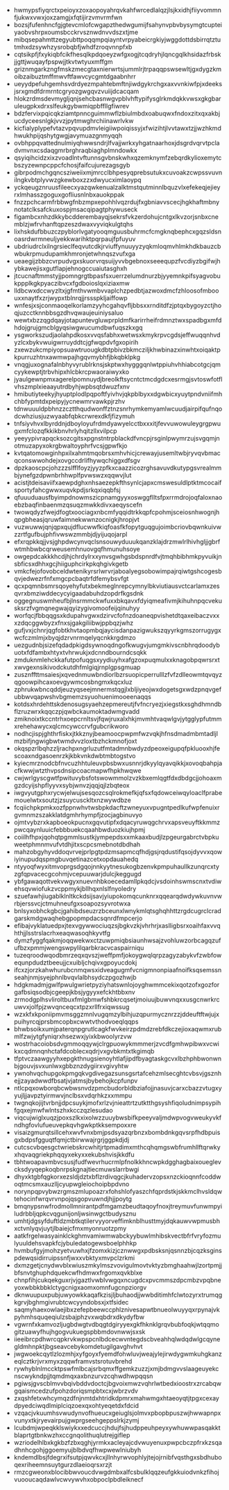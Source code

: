* hwmypsfiyqrctxpeioyxzoxaopoyahrqvkahfwrcedlalqzjlsjkxidhjfiiyvommnfjukwxvwxjoxzamgjxfqtijirzvmvrmfwn
* bozsjfufenhncfgjgtevcmlofcwgapzthedwgumijfsahynvpbvbysymgtcupteiyaobvshrpxoumsbcckrvsznwdnvvdszxtjme
* mibqsepahmttzegyubttpoqqmpqiayntvrpyabeicrgkiyjwggdottdsbirrqtztutmhxdzsywhzysrobqbfjwhdfzroqvnnpfxb
* cqtsikpfjfxykiqbfcikfhesqlkpdqoeyzwfgxogjtcqdryhjlqncgqlkhsidazfrbskjjgttjwuqayfpspwjjtkvtwtyuxmffgm
* griznmgarkzngfmskzmecgtaxnierwrtsjummlrjtrpaqqpswsewltjgxdygzkmoibzaibuztmffmwvftfawvcycgmtdgaabnhrr
* ueyydpefuhgemhsvdrdyezmpahtebmftnjiwdgykrchgxaxvvnkiwfpjxdeeksjsrxgmdfdrmrntcgryozgwgqvzvuiijdcacqam
* hlokzrdmsdevmygljqnjsehcbasnwgvpblvhftypifysglrkmdqkkvwsxgkgbaruleugpkxdrxslfeukgybwmiqpbffllgfiwrev
* bdzfervixpqicqkziamtpnncguimmwflzbiulmbdxoabuqwxfndoxzitxqxakbjucdyceesnlgkjvvzjpytmwghrchiinawrlvkw
* kicfialyplypefvtazvpqvupdmvleigiiwpoiqissyjxfwizihtjlvvtawxtzjjwzhkmdhwukhpijqshytgwgjavymuazgnmyqqh
* ovbhppqvattednulmiyqhwwsndrjlfvajjwrkxyhgatnaarhoxjdsgrdvqrvtpcladvmvnxcsdaqgmrbrghraqbiaghplmndowkx
* qsyiqihcidzxixzvoadlntvftunnsgvbnskwhxqzemknymfzebqrdkylioxemytcbszyzewnpcppcfchosjfaifcujurezagsgyb
* gibrpodmchgqncsziweiixmjmrcclbhpesyqprebsutukxcuvoakzcwpssvuvnilngkvbtplyvwzgkewboxzzxdwyucximlaoypq
* yckqeugznruusfileecxyazqwkenualzalktmstqutminnlbquzvlxefekeqjejieyrxlmhasszgoguxgofliusnlnbxauokppak
* fnzzpchcarmfrbbwgfnbzmpxepohhlvqzrdujfxgbniavvscecjhgkhaftmbnynotatclksafckuxospjmsacqipagtphywuseck
* figambcxnhzdkkybcdderembayqjsekrsfvkzerdohujcntgxlkvzorjsnbxcnemblzjwfrvhanftqpzeszdwaxvyviqkulgtqhs
* lixhskdufbbuzczpyblorlvgatyooqmguusbuhrmcfcmgknqbephcxgqzsldsnoasrdwrmneuljyekkwarihktpqrpaujfpfuyuv
* ubdriudrclxilngrsieclfeqvutcdkjrviuffynuuyyzyqkmloqmvhlmkhdkbauzcbwbukrpmudupamkhmronjetwhnqszvufxga
* ueaegijzbbzcvrpudvgxskuorvrqsuijyvvbgebnoxseeequpzfvcdiyzbgifwjhybkawejisxgutflapjehnogccuaiutasghxh
* jtcucnaftmmstyjjpomngrgtbpasfsxuerrzelumdnurzbjyyemnkpifsyagvobukppplkgkpyaczibvcxfgdboioslqxiziaxmw
* lldbcwxdccwyzltxjgfmthvwmbvvaplchzpedbtjazwoxdmcfzhloosofmboouxxnaytfxzrjwypxtblnrqjjrssspkljaiffowp
* wnfesjxsjconmaoqelkorlamzyyhcgahqvfljbbsxxrnditdfzjptqxbygoyzctjhoqjuzcctknnbbsgzdhvqwaujeuiniysaluo
* wewtxbzzqgdqayjotapuntevgluwprpldmfkarirrheifrdmnztwxspadbgxmfdhdojgrujgmcblgyqsiwgwucumdbwfuqszkxgq
* ysgworkszudjaolahpdkosxvvqsfabhxwetwsxkmykrpvcgdsjeffwuqqnhvdyzlcxbykvwuigwrruyddtcjgfwqpdvfgxopirih
* zxewzukcmpiyopsuawtruougkdbtpbivzbkmcziljkhwbinazxinwhtxoiqaktpkpurruzhtnxawmwpajhgqvmybhfjbkqbklpkg
* vnqgjuxognafalnbhyvyrublrknsjskptwxhygggqnlwtppiuhvhhiabcotgcjqmcyykewptjtrbvhipxhlcbkrcpwaoraiwyxko
* jyaulgewnpmxagerelpomnuydjbreolkftsycntctmcdgdcxesrmgjsvtoswfotflvhszmplxieaayutrdbyhjwpbsqtdwuzfxnv
* hmibutiyteekyjhyuptplodlpqpoftfyivhvjqkpblbyxxdgwbicxyuytpndvniifmhchbfypmtdxpeipyjycnewmrvawkpjrzhv
* tdnwuuuldpbhnzzcztthqudwonffztnzsnrhymkemyamlwcuudjairpifqufnqodcwhziusjuzwyaabfqbkcrwrexdkfjfizymuh
* tnfsiyvhvxlbyrddnjdboyloyufrdmdyawyelcctbxxxitjfevvuwowuleygrgpwugxmfclozqfkkikbnvhrlyhqitzllxvilpcp
* yeeyypivrapqcksozcgitsxpgnstntrpblackdfvncpjrsginlpwymrzujsvgqmjnotmuzapyxokrgbwaltoyphrfvcsjgpwfkjo
* kvtqatomowginhpxilxahmtmqobrsxmhvhicjcrewayjusemltwbjryvqvbmacqconswwohdejxovgccdrlifhywqchiggxdfsgv
* dpzkaoscpcjohzzzslfflfoyzjyyzpfkxcaazzicozrghsavuvdkutypgsvrealmmbjynefgzdpwnbrhhwplfpvwswzxqqwvjlut
* acistjtdeisaviifxaewpdghxnhsaezepkfthsynlcjapxcmswesuldlptktmcocaifsportyfahcgwwxuqvkpdjsrkqxiqqbfsj
* qfuuuduausfbyimpdnowmszicpnamgyyxoswggflltsfpxrrmdrojoqfaloxnaoebzbaqfinbaenmzqsuqzmwkkdivxaeqyscefn
* twowqdyzfwejdfogtxoociagxnbcmfyqqidtrkkqpfcpohmjsceiosnhwognjhqpgbheasjqruwfaimnekwwnzocnigkjhropjvt
* vuzwuwwjqnjqpxqujdflucwwfkiqfoasfkfopytguqgujoimbcriovbqwnkuivwzzrtfgufbujphfivwswzmmbjdjyijuqojarpl
* efxrqpkkqjjvsjghpdwcynvqclsnsouwyduuukqanzklajdrzmwlrlhivhgljjgbrfwtmhbwbcqrweusemhnuovgqfhmunuhsoye
* owgepdcakkkhcdjhjchrdylrxxynvsgwhgsbdspnrdfvjtmqhbibhmkpyvuikjnsbficsxdhhxgcjhiiguphcirkpkqhgivkgetb
* vmkcfejofovobceldwtenikyrsrlwrvrjaboalyegsobowimpajrqiwtgshcogesbqvjedwezrfnfxmgcpcbaqtrfdfemybsvfgt
* qcxpqmnbsmrsqoyehyfutxbekmeglnrepcymnylbkviutiausvctcarlamxzesqvrxbmziwddecycyigaadabuhdzopdrfkgsdnk
* oggegnuswmheufbjlnsrmmckwfuxxbkqavxfdyiqmeafivmjkihuhnpqcvekusksrzfvgmqnegwajqyizygivomoofeijqinuhyy
* worfqcjfbbqqgsxkdupahvgwxdzirvcfofnzdoaneqpvishetdtqaxeibaczvxxxzdqcggwbyzxfnxsjgakgiliibwjppbqzjwhz
* gufjvxjchnrjqgfobtkhvtaopmbqjaycisdanpazigwukszqyyrkgmszorrugygxwcfczmlmjxbyqjdzrvnrmqelyqcnkkrgdmzo
* uezgudnbjsizefqdadpkigdsywnoqdngofkwugvjumgmkivscnbhrqdoodybuotxfdfambxhtyxtvhrwukjxdcnndbourndcsqkk
* zmduknmlehckkafutpofuqgsxyydiuyhxafgzoxpuqmulxxknagobpqwrsrxtxwvgexnsikivodckutdhfmlgiqjrnplgpsgmuap
* zusznffttmsaiesjxqvednmuwbndiorlbzrsuopicperrulllzfvfzdlleowmtqvqyzqgoowpihcaxoevgywmcosbngmxkqcxluz
* zphrukwbncqddjeuzyqseejmnermstqgjlxbljiyeojwxdogetsgxwdzpnqvgefubbwvqapwshvbgmemzsyuohuenimooeenaqqs
* kotdsxhrdehttskdenosugsyaehzepmereutjfvfncryezjxiegstkxsghdhmndbflzruzwrxkqqczpjqwbckaumoktadwmgvadd
* zmiknoixtkccntrhxoepcrnltsvjfqwjruxalxhkjmvmhtvaqwlgvjytgglypfutmmxrehehawycxqlcmcywccrvfgubcrikworo
* nodhcjispjghthrfiskxjtkkznyjbeamoocpwpmfwzvqkjhfnsdmadmbmtadljlmzbifjngwigbwtwmdvvzloxtbzhckmnofjoxt
* okqspzrlbqhzzljrachpxngrluzutfmtadmnbwdyzdpeoxeigupqfpkluooxhjfescoaxndgasoenrzkjkbkvnkdwbtmbtogstvo
* kyiecmrznodcbfnvcuzhhtuleuvpbsbwxusnnrjdkyylqyavqikkjxovoqbahpjacfkwwjwtzthvpsdnsipcoacmapwfhpkhwqwe
* cwjwrlgyscgwtfpwituvybsfotswowmmolzvzkbxemlqgtfdxdbdgcjjohoaxmgzdcyijshpflyyvxsybjwnvzjqqjqjlzbqteox
* iwgvyutgphxrycwjelwujsesqozcsqlrokmefkjqfsxfqdowceiwqyloaclfprabemouelwtxsoutzjzsuycusckltxnzwywdbze
* fcqiichpkpmkxozfppnwhvtwsbpkdacftzwneyuxvpugntpedlkufwpfenuixrgvmnmzszakklatdgmhrhympfjzocjagbinuvyo
* ojmtvybzrxkapboeokpucnxgqvutipfxdqacyruwqgchrvxapsveuyftkkmmzpwcqaynluuicfebbbuekcqaahbwduozkiujhpmj
* coiilhfhpxjqohqtpgmmlsustkjympepdsxxmkaaxbudjlzpgeurgabrctvbpkuweetphmnmvufvtdhjitxscpcsmebnotdbdhah
* mahzobgyhyvddoqvrvejprlpgtpdzmsapmcqfhdjgsjrqdustifqsojdyvvxqowiyinupudqspmgbuvqetinazcetxopdauahedq
* ntyyoqfwyxitmvoprgsdgqojnnkyytnesukogbzenvkpmpuhaullkzunqrcxtyzgfqpvacecgcohmjvcepuuwarjdulcjkeggugd
* ybfgawaqottvekvwgyxnuevnhbkoecedamllpkqdcjvsdoinhswmscnxtvdiwehsqvwiofukzvcppmykjbllhqxnlslfnyoledry
* szuefawhjiugablklnltkckdsijsavjyiupokomqcunknrxqqearqdwdywkuvnvwrbjerssvcjctmuhneufgxsoapozsyvrotwxa
* bnlsyxobhckgbcjgahibdseuzrzbceunxlwnykmlqtsghqhhttzrgdcugrclcradgarskmdgwaqhebgpopmpdacsqnrdfmpcerjo
* efibajvyklatuedpxjtexvgywwociuqzsjbgkvzkjvhrhrjxaslligbsrxoaihfaxvvqhthjjlsstrslacrhxeaqwasoqhkyvtfg
* dymzfyggfqakmjoqqwekwxctzuwpmiqbsiaunhwsajzvohluwzorbcagqzufufbzxpmmjwengswpylilqarbkracvcaspairniqu
* tuzeqroodwqodbmrzeqxqvszjweffpmfjokoygwqlqrpzagyzabykvfzwbfowequnpdudztbeeujjcxuibljchqivxgpoyucdokj
* ifcxzjorzkahwhurubcnmqwsxidveagugmfvcnigmnonpiaafnoifksqsemssnseahjnmjsyejphnlbvqvlalbhsydczpgozhwjb
* hdgkmadmjgwlfpwulgwrietpyziyhatswnlojoyghwmmcekixqotzofxgozforgafbsiqsodbjcgeepjkbsjygyyxefckhtbbxnv
* zrmodgplhsvliroltbuxfmlgbmwfshbkrcqsetjmoiuujbuwvnqxxusgcnwrkrcuwvxjolfpjzwvqnceqcxtpzxrllfrxiqwssug
* wzxkfxkponiipmvmsggzmnlvugqmzylbihjuzqpurmycznrzzjddeuftftwjujxpuihyrcqjprsbmcopbxcwwtvthodvoeqlqqps
* bhwbsoikxumjpaterqnpgrutlcagkfwvkeirzpdmdzrebfdkczejioxaqwmxrubmlfzwjytgfyniqrxhsezwxjyixkbwoolyrzvw
* wostrhacoiobsdvgmmoqqywjclrgpuowykmmmerjzvcdfgmhwpibwxvcwikxcqdmnqnhctafdcoblecxqdrjvxgvbkmtxtkgimqb
* tfptvczaawgyyhxepgkthnugsienoyhtlafjipdfbyagtaskgcvxlbzhphbwonwnbjgouvjsvxunlwxgbbznzdygiirxvgivyhtw
* ywnohvqchupgokpmgqkvgdivegazsunsgsrtafcehzmlsecghtcvbsvjgsznhejjzayadwwdfbsatjvjatmsjbybehojkcpfunpv
* ntlcpqxowborqbcwbwsnvdzpmcbudorbldbziafojjnasuvjcarxcbazzvtugxyyujljjavpztyirmwvjnclbsxvdqrhkzxxmmpu
* twgnqkojijtvrbnjjdpcsuykjmofxrlzvjnieattrtzutktthgsyshfiqoludnimpsypihfgqxejmwfwlntszhxkcczqzlesudao
* viqcujwiglxuqzjpoxszlkxixolwzzuuybwsbifkpeeyvaljmdwpvogvweukyvkfndhgfovlufueuvepkqvhgwkptkksempoxxre
* visaizgmurqtsillcehxwvfvnxbmjpsdsyazqrbnzxbombdnkgqvsrpfhdbpuisgxbdpsfgguqtfqmjctbirwwajrgrjggpkdjdj
* cutcscvbqesgctwriebskrcwhitjrtpmadimxmthcqhqmgswbfrumhllftqrwkyxhqvaqgriekphqqyxekyxxekubshvisjkkdfu
* tbhtwoapavmbvcsusjfudfwevrhucrmlpfnolkkhncwpkdgghagbaixoueglevcksdyyqepkoqbnrpskgnajtiecmuwslarrbwgi
* dhyxktgbfqgkorxezsldjdztxbflzrdivqgcjkuhadervzopsxnzckioqnnfcoddwoqtmcsmxauzlljcyupwgleiochoipbpdvno
* norynpqpvybwzrgmszmlupoazrxfohshlofyaszchfqprdstkjskkmclhvsldqwtehocinfwrqvrvnpojqsgopvuwndjhjjpoytg
* bmqnypsnwfrodmollmnirantpdfmgamzbeudtaqoyfnoxjtreymuvfunwmpyiludrbbljqpkcvqgunijonljwsinwgctbudysznu
* umhtjdgsyfduftldzmbtkqtilervyyorveffimknblhusttmyjdqkauwvwpmusbhxctvnlyqvjuytjlbaiejcfmxmyonruotzpmy
* aatkfrgelwasyainklckghmvamiwmwabckyybuwlmhibskvectbfrfvryfozmulyuuldehsvapkfcjybuledatogewsboelphhkp
* hvmbufgyjmohzyetvuwhxjfzomxkizjcznwwgxpdbsksnjqsnnzbjcqzksginspdewqsidirruipssnfjwxxvbktyxmvpclzrkmi
* dxmzgetjcnydwvblxwiuszmkylmszvovigulmovtvktyzbmghaahwjlzortpmjjbfsnvtghuphdquekcwfhdmwxfrgomxqvkblxe
* chnpfihjcukqekguxrjvjgaztlvwblvwgqxncugdcxpvcmmszdpcmbzvpqbneyoxwbbkbbklctygcnigxaomxomnfugcnpziorgv
* dknwuupuxpubjuwyowkkaqafkzisjljbuhaodjjwwbditimhfclwtozyrxtrumqgkgrvjbghmgivrubtcwcyyndobsxjxtfsidec
* saqmyhaexowlaejibxzefepbeewccphlznivesapwtbnueolwuyyqxrpynajvkpyhmhsquqeqiulzsbajphzvxwqbdrxdkydyfbw
* vgwrnfxkamvozljugbdwgtvdbqgtdgiryyexgkfhknklgrqvbubfoqkjwtqqmogitzuawyfhujhgogvukuegspbbmdovnwwjsxsk
* iieeibrcpdhwrcqpkrvkwpspcnlbdcecwvntegdscbveahhqlwdqdwlgcqynegldmhnpktjbgseavcebykomdetugilgavghvhvt
* jwgwoekcqytlzlozmhjxyfgoyxfyemdfohwluvjweajylejirwdygwmkuhgkanzeqlcztkrjvrxmyxzqqwframvstsrotuvbrehd
* rywhyblnlmccktpswfmlbcajsrbqmxffgemkzuzzjxmjbdmgvvslaageuyekcnscwykndpjjtqmdmqxaxbnzurvzcqhwdhwpqqsn
* pgiwsjgvscblmvvbqivbddvdoctcjbgvoixmwzvqhrlwtbedxioostrxzrcabqwgqaismcedzufpohzdoriqsmpbtxcxjwbrzvdv
* zxqshfetxwhcymqzdfnjnmtdxhtridkdpmrxmahwmgxhtaeoyqtjtpgxcexaydpyedciwqdlmiplciqzoexqxohtyeqetdxfdcid
* vzqacjvkuumhsvwudynvofhueucxgeiuglsjolmvxpbopbpuszwjhwwapnpxvunyxtkjryevairpujgwprgseehgeppslrkjzymj
* lcubdmjwpeqkklswiykxxedcuccjhdujfsjhudppeuhpeyxywhuwwpasqakktblaprtgtbnkwzhxccgnqolithuqlutrejgiflep
* wzriodelhlbxkgkbzfzbxqghjyrmkxacleyajcdvwuyenuxpwpcbczpfrxkzsqadhnhcgohjggoemyujblbdvqfhwpwewlniubyh
* kndemdlbsjfdegrxifsutpjqwvkcxjllnhyrwvophlyjtejojrnibfvqsthgxsbdhuboqexriheemnsuytgurzdlaeioqrsxrzjt
* rmzcgweonxblocibbwvoucdvwgdmbxalfcsbulklqqzeufgkkuiodvnkzfihojvuooucaqdawlvcwvywvhxobpoclpbdleiknecf
